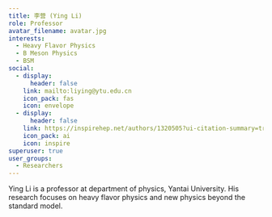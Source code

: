 ```yaml
---
title: 李营 (Ying Li)
role: Professor
avatar_filename: avatar.jpg
interests:
  - Heavy Flavor Physics
  - B Meson Physics
  - BSM
social:
  - display:
      header: false
    link: mailto:liying@ytu.edu.cn
    icon_pack: fas
    icon: envelope
  - display:
      header: false
    link: https://inspirehep.net/authors/1320505?ui-citation-summary=true
    icon_pack: ai
    icon: inspire
superuser: true
user_groups:
  - Researchers
---
```

Ying Li is a professor at department of physics, Yantai University. His research focuses on heavy flavor physics and new physics beyond the standard model.